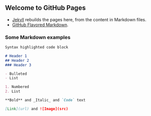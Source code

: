 ## Welcome to GitHub Pages

- [Jekyll](https://jekyllrb.com/) rebuilds the pages here, from the content in Markdown files.
- [GitHub Flavored Markdown](https://guides.github.com/features/mastering-markdown/).

### Some Markdown examples

```markdown
Syntax highlighted code block

# Header 1
## Header 2
### Header 3

- Bulleted
- List

1. Numbered
2. List

**Bold** and _Italic_ and `Code` text

[Link](url) and ![Image](src)
```

